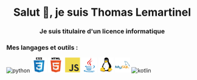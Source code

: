 <h1 align="center">Salut 👋, je suis Thomas Lemartinel</h1>
<h3 align="center">Je suis titulaire d'un licence informatique</h3>



<h3 align="left">Mes langages et outils :</h3>
<p align="left">
  
<img src="https://upload.wikimedia.org/wikipedia/commons/thumb/0/0a/Python.svg/768px-Python.svg.png" alt="python" width="40" height="40"/>
<img src="https://raw.githubusercontent.com/devicons/devicon/master/icons/css3/css3-original-wordmark.svg" alt="css3" width="40" height="40"/>
<img src="https://raw.githubusercontent.com/devicons/devicon/master/icons/html5/html5-original-wordmark.svg" alt="html5" width="40" height="40"/>
<img src="https://raw.githubusercontent.com/devicons/devicon/master/icons/javascript/javascript-original.svg" alt="javascript" width="40" height="40"/>
<img src="https://raw.githubusercontent.com/devicons/devicon/master/icons/java/java-original.svg" alt="java" width="40" height="40"/>
<img src="https://raw.githubusercontent.com/devicons/devicon/master/icons/linux/linux-original.svg" alt="linux" width="40" height="40"/>
<img src="https://raw.githubusercontent.com/devicons/devicon/master/icons/mysql/mysql-original-wordmark.svg" alt="mysql" width="40" height="40"/>
<img src="https://download.logo.wine/logo/Kotlin_(programming_language)/Kotlin_(programming_language)-Logo.wine.png" alt="kotlin" width="50" height="40"/>
</p>
